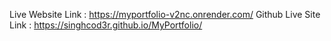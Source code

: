 Live Website Link : https://myportfolio-v2nc.onrender.com/
Github Live Site Link : https://singhcod3r.github.io/MyPortfolio/

